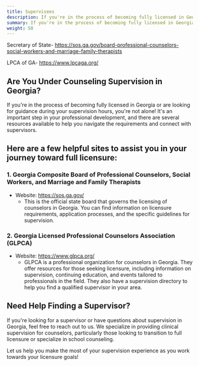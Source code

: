 ```yaml
---
title: Supervisees
description: If you're in the process of becoming fully licensed in Georgia or are looking for guidance during your supervision hours, you're not alone! It's an important step in your professional development, and there are several resources available to help you navigate the requirements and connect with supervisors.
summary: If you're in the process of becoming fully licensed in Georgia or are looking for guidance during your supervision hours, you're not alone! It's an important step in your professional development, and there are several resources available to help you navigate the requirements and connect with supervisors.
weight: 50
---
```

Secretary of State- https://sos.ga.gov/board-professional-counselors-social-workers-and-marriage-family-therapists

LPCA of GA- https://www.lpcaga.org/

## Are You Under Counseling Supervision in Georgia?

If you're in the process of becoming fully licensed in Georgia or are looking for guidance during your supervision hours, you're not alone! It's an important step in your professional development, and there are several resources available to help you navigate the requirements and connect with supervisors.

## Here are a few helpful sites to assist you in your journey toward full licensure:

### 1. Georgia Composite Board of Professional Counselors, Social Workers, and Marriage and Family Therapists

- Website: https://sos.ga.gov/
  - This is the official state board that governs the licensing of counselors in Georgia. You can find information on licensure requirements, application processes, and the specific guidelines for supervision.
  
### 2. Georgia Licensed Professional Counselors Association (GLPCA)

- Website: https://www.glpca.org/
  - GLPCA is a professional organization for counselors in Georgia. They offer resources for those seeking licensure, including information on supervision, continuing education, and events tailored to professionals in the field. They also have a supervision directory to help you find a qualified supervisor in your area.
  
## Need Help Finding a Supervisor?

If you're looking for a supervisor or have questions about supervision in Georgia, feel free to reach out to us. We specialize in providing clinical supervision for counselors, particularly those looking to transition to full licensure or specialize in school counseling.

Let us help you make the most of your supervision experience as you work towards your licensure goals!

